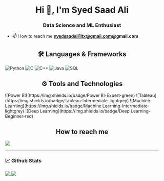 <h1 align="center">Hi 👋, I'm Syed Saad Ali</h1>
<h3 align="center">Data Science and ML Enthusiast</h3>

- 📫 How to reach me **syedsaadali1itx@gmail.com@gmail.com**

<h2 align="center">🛠️ Languages & Frameworks</h2>

![Python](https://img.shields.io/badge/Python-Expert-green)
![C](https://img.shields.io/badge/C-Expert-blue)
![C++](https://img.shields.io/badge/C++-Intermediate-lightgrey)
![Java](https://img.shields.io/badge/Java-Intermediate-lightgrey)
![SQL](https://img.shields.io/badge/SQL-Expert-orange)


<h2 align="center">⚙️ Tools and Technologies</h2>
![Power BI](https://img.shields.io/badge/Power BI-Expert-green)
![Tableau](https://img.shields.io/badge/Tableau-Intermediate-lightgrey)
![Machine Learning](https://img.shields.io/badge/Machine Learning-Intermediate-lightgrey)
![Deep Learning](https://img.shields.io/badge/Deep Learning-Beginner-red)





<h2 align="center"> How to reach me </h2>

[<img src="https://img.shields.io/badge/Linkedin-Syed Saad Ali-blue?logo=linkedin&style=for-the-badge">](https://www.linkedin.com/in/saad-ali-syed-b88830193)


___

### 📈 **Github Stats**

<a href="https://github.com/Saad-IT">
<img align="center" src="https://github-readme-stats.vercel.app/api?username=Saad-IT&show_icons=true&include_all_commits=true&theme=blue-green&count_private=true">
</a>
<a href="https://github.com/Saad-IT/github-readme-stats">
<img align="center" src="https://github-readme-stats.anuraghazra1.vercel.app/api/top-langs/?username=Saad-IT&layout=compact&theme=blue-green" />
</a>

<!--
**RemcoHalman/RemcoHalman** is a ✨ _special_ ✨ repository because its `README.md` (this file) appears on your GitHub profile.
-->


